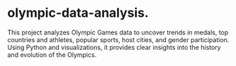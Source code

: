 # olympic-data-analysis.
This project analyzes Olympic Games data to uncover trends in medals, top countries and athletes, popular sports, host cities, and gender participation. Using Python and visualizations, it provides clear insights into the history and evolution of the Olympics.
